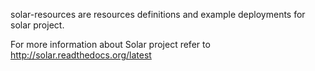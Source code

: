 solar-resources are resources definitions and example deployments for solar project.

For more information about Solar project refer to http://solar.readthedocs.org/latest
